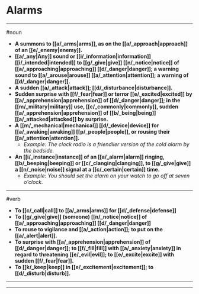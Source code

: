 # Alarms
---
#noun
- **A summons to [[a/_arms|arms]], as on the [[a/_approach|approach]] of an [[e/_enemy|enemy]].**
- **[[a/_any|Any]] sound or [[i/_information|information]] [[i/_intended|intended]] to [[g/_give|give]] [[n/_notice|notice]] of [[a/_approaching|approaching]] [[d/_danger|danger]]; a warning sound to [[a/_arouse|arouse]] [[a/_attention|attention]]; a warning of [[d/_danger|danger]].**
- **A sudden [[a/_attack|attack]]; [[d/_disturbance|disturbance]].**
- **Sudden surprise with [[f/_fear|fear]] or terror [[e/_excited|excited]] by [[a/_apprehension|apprehension]] of [[d/_danger|danger]]; in the [[m/_military|military]] use, [[c/_commonly|commonly]], sudden [[a/_apprehension|apprehension]] of [[b/_being|being]] [[a/_attacked|attacked]] by surprise.**
- **A [[m/_mechanical|mechanical]] [[d/_device|device]] for [[a/_awaking|awaking]] [[p/_people|people]], or rousing their [[a/_attention|attention]].**
	- _Example: The clock radio is a friendlier version of the cold alarm by the bedside._
- **An [[i/_instance|instance]] of an [[a/_alarm|alarm]] ringing, [[b/_beeping|beeping]] or [[c/_clanging|clanging]], to [[g/_give|give]] a [[n/_noise|noise]] signal at a [[c/_certain|certain]] time.**
	- _Example: You should set the alarm on your watch to go off at seven o'clock._
---
#verb
- **To [[c/_call|call]] to [[a/_arms|arms]] for [[d/_defense|defense]]**
- **To [[g/_give|give]] (someone) [[n/_notice|notice]] of [[a/_approaching|approaching]] [[d/_danger|danger]]**
- **To rouse to vigilance and [[a/_action|action]]; to put on the [[a/_alert|alert]].**
- **To surprise with [[a/_apprehension|apprehension]] of [[d/_danger|danger]]; to [[f/_fill|fill]] with [[a/_anxiety|anxiety]] in regard to threatening [[e/_evil|evil]]; to [[e/_excite|excite]] with sudden [[f/_fear|fear]].**
- **To [[k/_keep|keep]] in [[e/_excitement|excitement]]; to [[d/_disturb|disturb]].**
---
---
